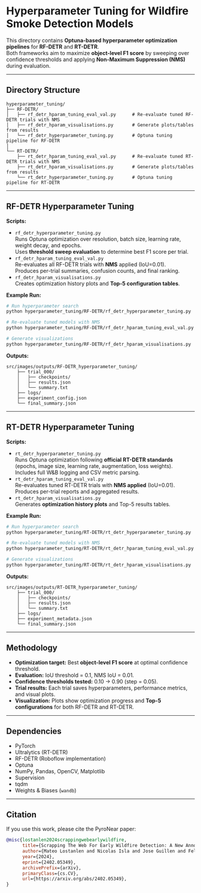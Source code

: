 # Hyperparameter Tuning for Wildfire Smoke Detection Models

This directory contains **Optuna-based hyperparameter optimization pipelines** for **RF-DETR** and **RT-DETR**.  
Both frameworks aim to maximize **object-level F1 score** by sweeping over confidence thresholds and applying **Non-Maximum Suppression (NMS)** during evaluation.

---

## Directory Structure
```
hyperparameter_tuning/
├── RF-DETR/
│   ├── rf_detr_hparam_tuning_eval_val.py      # Re-evaluate tuned RF-DETR trials with NMS
│   ├── rf_detr_hparam_visualisations.py       # Generate plots/tables from results
│   └── rf_detr_hyperparameter_tuning.py       # Optuna tuning pipeline for RF-DETR
│
└── RT-DETR/
    ├── rt_detr_hparam_tuning_eval_val.py      # Re-evaluate tuned RT-DETR trials with NMS
    ├── rt_detr_hparam_visualisations.py       # Generate plots/tables from results
    └── rt_detr_hyperparameter_tuning.py       # Optuna tuning pipeline for RT-DETR
```

---

## RF-DETR Hyperparameter Tuning

**Scripts:**
- `rf_detr_hyperparameter_tuning.py`  
  Runs Optuna optimization over resolution, batch size, learning rate, weight decay, and epochs.  
  Uses **threshold sweep evaluation** to determine best F1 score per trial.
- `rf_detr_hparam_tuning_eval_val.py`  
  Re-evaluates all RF-DETR trials with **NMS** applied (IoU=0.01).  
  Produces per-trial summaries, confusion counts, and final ranking.
- `rf_detr_hparam_visualisations.py`  
  Creates optimization history plots and **Top-5 configuration tables**.

**Example Run:**
```bash
# Run hyperparameter search
python hyperparameter_tuning/RF-DETR/rf_detr_hyperparameter_tuning.py

# Re-evaluate tuned models with NMS
python hyperparameter_tuning/RF-DETR/rf_detr_hparam_tuning_eval_val.py

# Generate visualizations
python hyperparameter_tuning/RF-DETR/rf_detr_hparam_visualisations.py
```

**Outputs:**
```
src/images/outputs/RF-DETR_hyperparameter_tuning/
    ├── trial_000/
    │   ├── checkpoints/
    │   ├── results.json
    │   └── summary.txt
    ├── logs/
    ├── experiment_config.json
    └── final_summary.json
```

---

## RT-DETR Hyperparameter Tuning

**Scripts:**
- `rt_detr_hyperparameter_tuning.py`  
  Runs Optuna optimization following **official RT-DETR standards** (epochs, image size, learning rate, augmentation, loss weights).  
  Includes full W&B logging and CSV metric parsing.
- `rt_detr_hparam_tuning_eval_val.py`  
  Re-evaluates tuned RT-DETR trials with **NMS applied** (IoU=0.01).  
  Produces per-trial reports and aggregated results.
- `rt_detr_hparam_visualisations.py`  
  Generates **optimization history plots** and Top-5 results tables.

**Example Run:**
```bash
# Run hyperparameter search
python hyperparameter_tuning/RT-DETR/rt_detr_hyperparameter_tuning.py

# Re-evaluate tuned models with NMS
python hyperparameter_tuning/RT-DETR/rt_detr_hparam_tuning_eval_val.py

# Generate visualizations
python hyperparameter_tuning/RT-DETR/rt_detr_hparam_visualisations.py
```

**Outputs:**
```
src/images/outputs/RT-DETR_hyperparameter_tuning/
    ├── trial_000/
    │   ├── checkpoints/
    │   ├── results.json
    │   └── summary.txt
    ├── logs/
    ├── experiment_metadata.json
    └── final_summary.json
```

---

## Methodology

- **Optimization target:** Best **object-level F1 score** at optimal confidence threshold.  
- **Evaluation:** IoU threshold = 0.1, NMS IoU = 0.01.  
- **Confidence thresholds tested:** 0.10 → 0.90 (step = 0.05).  
- **Trial results:** Each trial saves hyperparameters, performance metrics, and visual plots.  
- **Visualization:** Plots show optimization progress and **Top-5 configurations** for both RF-DETR and RT-DETR.

---

## Dependencies
- PyTorch  
- Ultralytics (RT-DETR)  
- RF-DETR (Roboflow implementation)  
- Optuna  
- NumPy, Pandas, OpenCV, Matplotlib  
- Supervision  
- tqdm  
- Weights & Biases (`wandb`)  

---

## Citation
If you use this work, please cite the PyroNear paper:

```bibtex
@misc{lostanlen2024scrappingwebearlywildfire,
      title={Scrapping The Web For Early Wildfire Detection: A New Annotated Dataset of Images and Videos of Smoke Plumes In-the-wild}, 
      author={Mateo Lostanlen and Nicolas Isla and Jose Guillen and Felix Veith and Cristian Buc and Valentin Barriere},
      year={2024},
      eprint={2402.05349},
      archivePrefix={arXiv},
      primaryClass={cs.CV},
      url={https://arxiv.org/abs/2402.05349}, 
}
```
